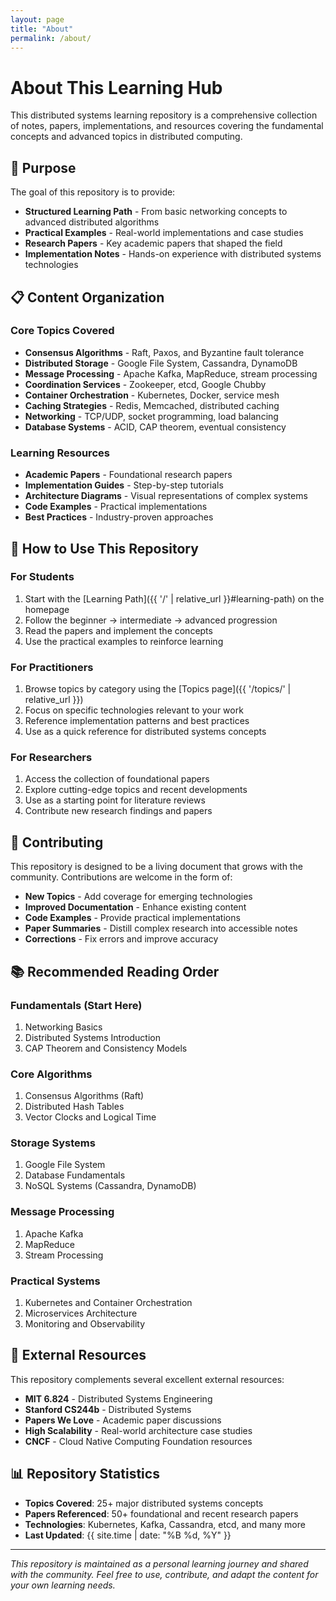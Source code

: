 ```yaml
---
layout: page
title: "About"
permalink: /about/
---
```


# About This Learning Hub

This distributed systems learning repository is a comprehensive collection of notes, papers, implementations, and resources covering the fundamental concepts and advanced topics in distributed computing.

## 🎯 Purpose

The goal of this repository is to provide:

- **Structured Learning Path** - From basic networking concepts to advanced distributed algorithms
- **Practical Examples** - Real-world implementations and case studies
- **Research Papers** - Key academic papers that shaped the field
- **Implementation Notes** - Hands-on experience with distributed systems technologies

## 📋 Content Organization

### Core Topics Covered

- **Consensus Algorithms** - Raft, Paxos, and Byzantine fault tolerance
- **Distributed Storage** - Google File System, Cassandra, DynamoDB
- **Message Processing** - Apache Kafka, MapReduce, stream processing
- **Coordination Services** - Zookeeper, etcd, Google Chubby
- **Container Orchestration** - Kubernetes, Docker, service mesh
- **Caching Strategies** - Redis, Memcached, distributed caching
- **Networking** - TCP/UDP, socket programming, load balancing
- **Database Systems** - ACID, CAP theorem, eventual consistency

### Learning Resources

- **Academic Papers** - Foundational research papers
- **Implementation Guides** - Step-by-step tutorials
- **Architecture Diagrams** - Visual representations of complex systems
- **Code Examples** - Practical implementations
- **Best Practices** - Industry-proven approaches

## 🚀 How to Use This Repository

### For Students
1. Start with the [Learning Path]({{ '/' | relative_url }}#learning-path) on the homepage
2. Follow the beginner → intermediate → advanced progression
3. Read the papers and implement the concepts
4. Use the practical examples to reinforce learning

### For Practitioners
1. Browse topics by category using the [Topics page]({{ '/topics/' | relative_url }})
2. Focus on specific technologies relevant to your work
3. Reference implementation patterns and best practices
4. Use as a quick reference for distributed systems concepts

### For Researchers
1. Access the collection of foundational papers
2. Explore cutting-edge topics and recent developments
3. Use as a starting point for literature reviews
4. Contribute new research findings and papers

## 🤝 Contributing

This repository is designed to be a living document that grows with the community. Contributions are welcome in the form of:

- **New Topics** - Add coverage for emerging technologies
- **Improved Documentation** - Enhance existing content
- **Code Examples** - Provide practical implementations
- **Paper Summaries** - Distill complex research into accessible notes
- **Corrections** - Fix errors and improve accuracy

## 📚 Recommended Reading Order

### Fundamentals (Start Here)
1. Networking Basics
2. Distributed Systems Introduction
3. CAP Theorem and Consistency Models

### Core Algorithms
1. Consensus Algorithms (Raft)
2. Distributed Hash Tables
3. Vector Clocks and Logical Time

### Storage Systems
1. Google File System
2. Database Fundamentals
3. NoSQL Systems (Cassandra, DynamoDB)

### Message Processing
1. Apache Kafka
2. MapReduce
3. Stream Processing

### Practical Systems
1. Kubernetes and Container Orchestration
2. Microservices Architecture
3. Monitoring and Observability

## 🔗 External Resources

This repository complements several excellent external resources:

- **MIT 6.824** - Distributed Systems Engineering
- **Stanford CS244b** - Distributed Systems
- **Papers We Love** - Academic paper discussions
- **High Scalability** - Real-world architecture case studies
- **CNCF** - Cloud Native Computing Foundation resources

## 📊 Repository Statistics

- **Topics Covered**: 25+ major distributed systems concepts
- **Papers Referenced**: 50+ foundational and recent research papers
- **Technologies**: Kubernetes, Kafka, Cassandra, etcd, and many more
- **Last Updated**: {{ site.time | date: "%B %d, %Y" }}

---

*This repository is maintained as a personal learning journey and shared with the community. Feel free to use, contribute, and adapt the content for your own learning needs.*
